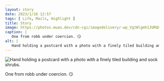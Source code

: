 ```yaml
---
layout: story
date: 2023/1/16 12:57
tags: [ Life, Mails, Highlight ]
title: Story
image: https://photos.muan.dev/cdn-cgi/imagedelivery/-wp_VgtWlgmh1JURQ8t1mg/33baacc8-9147-4889-b2f8-255214928f00/public
caption: |
   One from robb under coercion. 😏
alt: |
   Hand holding a postcard with a photo with a finely tiled building and sock shrubs.
---
```


![Hand holding a postcard with a photo with a finely tiled building and sock shrubs.](https://photos.muan.dev/cdn-cgi/imagedelivery/-wp_VgtWlgmh1JURQ8t1mg/33baacc8-9147-4889-b2f8-255214928f00/public)

One from robb under coercion. 😏

